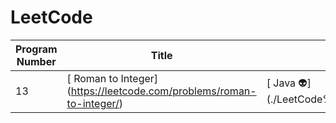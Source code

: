 # LeetCode

| Program Number | Title | Solution | Runtime |
|---| ----- | -------- | ------- |
|13|[ Roman to Integer] (https://leetcode.com/problems/roman-to-integer/)|[ Java :alien:] (./LeetCode%20Solutions/Roman%20To%20Integer.java)|[3 ms]|
